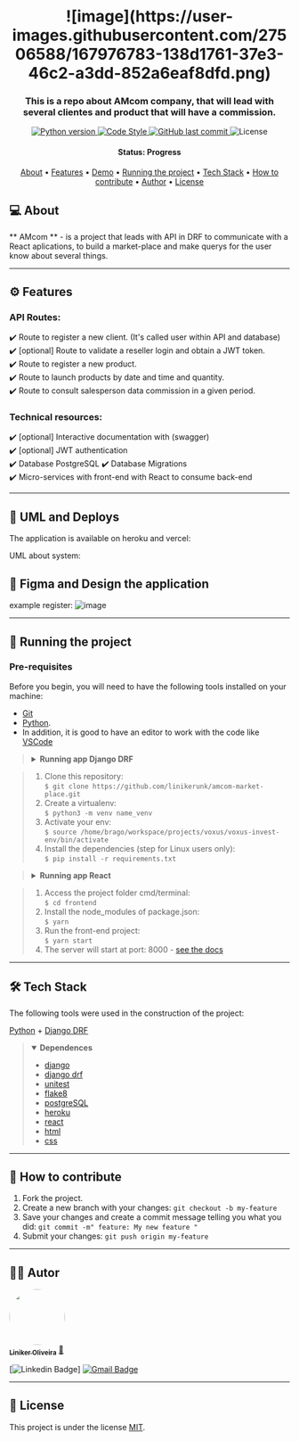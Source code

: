 <h1 align="center">
   ![image](https://user-images.githubusercontent.com/27506588/167976783-138d1761-37e3-46c2-a3dd-852a6eaf8dfd.png)
</h1>

<h3 align="center">
    This is a repo about AMcom company, that will lead with several clientes and product that will have a commission.
</h3>

<p align="center">
  
  <a href="https://www.python.org/downloads/release/python-390/">
    <img alt="Python version" src="https://img.shields.io/badge/python-_>=_3.9-blue.svg">
  </a> 
  
  <a href="https://github.com/psf/black">
    <img alt="Code Style" src="https://img.shields.io/badge/code%20style-black-000000.svg">
  </a>
  
  <a href="https://github.com/linikerunk/voxus-invest/commits/master">
    <img alt="GitHub last commit" src="https://img.shields.io/github/last-commit/linikerunk/amcom-market-place">
  </a>
    
  <img alt="License" src="https://img.shields.io/badge/license-MIT-brightgreen">
</p>


<h4 align="center"> 
	 Status: Progress
</h4>

<p align="center">
 <a href="#-about">About</a> •
 <a href="#%EF%B8%8F-features">Features</a> •
 <a href="#-demo">Demo</a> • 
 <a href="#-running-the-project">Running the project</a> • 
 <a href="#-tech-stack">Tech Stack</a> •
 <a href="#-how-to-contribute">How to contribute</a> •
 <a href="#%EF%B8%8F-autor">Author</a> • 
 <a href="#-license">License</a>
</p>

## 💻 About

** AMcom ** - is a project that leads with API in DRF to communicate with a React aplications, to build a market-place and make querys for the user know about several things. 

---

## ⚙️ Features

### API Routes:  
✔️ Route to register a new client. (It's called user within API and database)  
✔️ [optional] Route to validate a reseller login and obtain a JWT token.  
✔️ Route to register a new product.  
✔️ Route to launch products by date and time and quantity.  
✔️ Route to consult salesperson data commission in a given period.


### Technical resources:  
✔️ [optional] Interactive documentation with (swagger)  
✔️ [optional] JWT authentication  
✔️ Database PostgreSQL
✔️ Database Migrations  
✔️ Micro-services with front-end with React to consume back-end

---

## 👀 UML and Deploys

The application is available on heroku and vercel:

UML about system:


## 🎃 Figma and Design the application

example register:
![image](https://user-images.githubusercontent.com/27506588/167971928-9d3065cb-d259-412a-9ba0-78bdda393707.png)


---
## 🚀 Running the project

### Pre-requisites

Before you begin, you will need to have the following tools installed on your machine:  
* [Git](https://git-scm.com)  
* [Python](https://www.python.org). 
* In addition, it is good to have an editor to work with the code like [VSCode](https://code.visualstudio.com/)    



><details>
> 	<summary>
> 		<b> Running app Django DRF</b>
> 	</summary>

>	1. Clone this repository:  
>	 	`$ git clone https://github.com/linikerunk/amcom-market-place.git`  
>	2. Create a virtualenv:  
	 	`$ python3 -m venv name_venv`  
> 	3. Activate your env:  
>	 	`$ source /home/brago/workspace/projects/voxus/voxus-invest-env/bin/activate`  
> 	4. Install the dependencies (step for Linux users only):  
> 		`$ pip install -r requirements.txt` 
> </details>

> <details>
> 	<summary>
> 		<b> Running app React</b>
> 	</summary>

> 	1. Access the project folder cmd/terminal:  
> 		`$ cd frontend `  
> 	2. Install the node_modules of package.json:  
>		`$ yarn `
>	3. Run the front-end project:  
>		`$ yarn start`  
> 	5. The server will start at port: 8000 - [see the docs](http://localhost:8000/docs)
> </details>

---

## 🛠 Tech Stack

The following tools were used in the construction of the project:

  [Python](https://www.python.org) + [Django DRF](https://www.django-rest-framework.org/)


> <details open>
>	<summary>
>		<b> Dependences </b>
>	</summary>
>
> -   [django](https://www.djangoproject.com/)  
> -   [django drf](https://www.django-rest-framework.org/)
> -   [unitest](https://docs.python.org/3/library/unittest.html) 
> -   [flake8](https://github.com/PyCQA/flake8)
> -   [postgreSQL](https://www.postgresql.org/)  
> -   [heroku](https://www.heroku.com/)  
> -   [react](https://pt-br.reactjs.org/)
> -   [html](https://developer.mozilla.org/pt-BR/docs/Web/HTML)
> -   [css](https://developer.mozilla.org/pt-BR/docs/Web/CSS)
> </details>
---

## 💪 How to contribute

1. Fork the project.
2. Create a new branch with your changes: `git checkout -b my-feature`
3. Save your changes and create a commit message telling you what you did: `git commit -m" feature: My new feature "`
4. Submit your changes: `git push origin my-feature`

---

## 🦸‍♂️ Autor

<a href="https://github.com/wlsouza">
 <img style="border-radius: 50%;" src="https://github.com/linikerunk.png" width="100px;" alt=""/>
 <br />
 <sub><b>Liniker Oliveira</b></sub></a> <a href="https://github.com/linikerunk" title="Github Liniker">🚀</a>
 <br />

[![Linkedin Badge](https://img.shields.io/badge/-Liniker-blue?style=flat-square&logo=Linkedin&logoColor=white&link=https://in.linkedin.com/in/liniker-oliveira-363486149)]
[![Gmail Badge](https://img.shields.io/badge/-linikerenem@gmail.com-c14438?style=flat-square&logo=Gmail&logoColor=white&link=mailto:linikerenem@gmail.com)](mailto:linikerenem@gmail.com)

---

## 📝 License

This project is under the license [MIT](./LICENSE).
